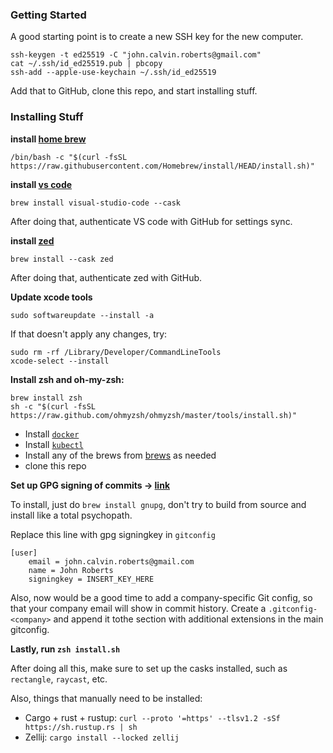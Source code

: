 ### Getting Started

A good starting point is to create a new SSH key for the new computer.

```
ssh-keygen -t ed25519 -C "john.calvin.roberts@gmail.com"
cat ~/.ssh/id_ed25519.pub | pbcopy
ssh-add --apple-use-keychain ~/.ssh/id_ed25519
```

Add that to GitHub, clone this repo, and start installing stuff.

### Installing Stuff

**install [home brew](https://brew.sh/)**

```
/bin/bash -c "$(curl -fsSL https://raw.githubusercontent.com/Homebrew/install/HEAD/install.sh)"
```

**install [vs code](https://code.visualstudio.com/download)**
```
brew install visual-studio-code --cask
```

After doing that, authenticate VS code with GitHub for settings sync.

**install [zed](https://zed.dev)**
```
brew install --cask zed
```

After doing that, authenticate zed with GitHub.


**Update xcode tools**
```
sudo softwareupdate --install -a
```

If that doesn't apply any changes, try:
```
sudo rm -rf /Library/Developer/CommandLineTools
xcode-select --install
```

**Install zsh and oh-my-zsh:**
```
brew install zsh
sh -c "$(curl -fsSL https://raw.github.com/ohmyzsh/ohmyzsh/master/tools/install.sh)"
```

* Install [`docker`](https://docs.docker.com/desktop/install/mac-install/)
* Install [`kubectl`](https://kubernetes.io/docs/tasks/tools/install-kubectl-macos/)
* Install any of the brews from [brews](./brews) as needed
* clone this repo

**Set up GPG signing of commits -> [link](https://docs.github.com/en/authentication/managing-commit-signature-verification/generating-a-new-gpg-key)**

To install, just do `brew install gnupg`, don't try to build from source and install like a total psychopath.

Replace this line with gpg signingkey in `gitconfig`

```
[user]
	email = john.calvin.roberts@gmail.com
	name = John Roberts
	signingkey = INSERT_KEY_HERE
```

Also, now would be a good time to add a company-specific Git config, so that your company email will show in commit history. Create a `.gitconfig-<company>` and append it tothe section with additional extensions in the main gitconfig.


**Lastly, run `zsh install.sh`**

After doing all this, make sure to set up the casks installed, such as `rectangle`, `raycast`, etc.

Also, things that manually need to be installed:
* Cargo + rust + rustup: `curl --proto '=https' --tlsv1.2 -sSf https://sh.rustup.rs | sh`
* Zellij: `cargo install --locked zellij`
